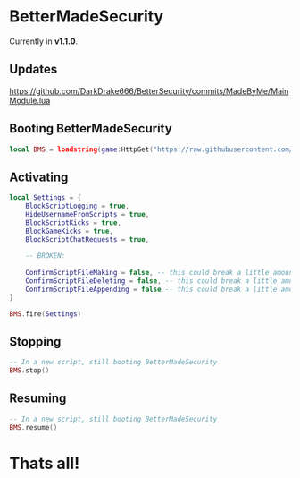 # BetterMadeSecurity
Currently in **v1.1.0**.

## Updates

https://github.com/DarkDrake666/BetterSecurity/commits/MadeByMe/MainModule.lua

## Booting BetterMadeSecurity
```lua
local BMS = loadstring(game:HttpGet("https://raw.githubusercontent.com/DarkDrake666/BetterSecurity/MadeByMe/MainModule.lua"))()
```



## Activating
```lua
local Settings = {
    BlockScriptLogging = true,
    HideUsernameFromScripts = true,
    BlockScriptKicks = true,
    BlockGameKicks = true,
    BlockScriptChatRequests = true,
    
    -- BROKEN: 
    
    ConfirmScriptFileMaking = false, -- this could break a little amount of scripts as it uses a function that yields.
    ConfirmScriptFileDeleting = false, -- this could break a little amount of scripts as it uses a function that yields.
    ConfirmScriptFileAppending = false -- this could break a little amount of scripts as it uses a function that yields.
}

BMS.fire(Settings)
```

## Stopping
```lua
-- In a new script, still booting BetterMadeSecurity
BMS.stop()
```

## Resuming
```lua
-- In a new script, still booting BetterMadeSecurity
BMS.resume()
```

# Thats all!
